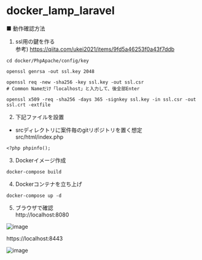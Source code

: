 # docker_lamp_laravel

■ 動作確認方法
1. ssl用の鍵を作る  
参考) https://qiita.com/ukei2021/items/9fd5a46253f0a43f7ddb
```
cd docker/PhpApache/config/key

openssl genrsa -out ssl.key 2048

openssl req -new -sha256 -key ssl.key -out ssl.csr
# Common Nameだけ「localhost」と入力して、後全部Enter

openssl x509 -req -sha256 -days 365 -signkey ssl.key -in ssl.csr -out ssl.crt -extfile
```

2. 下記ファイルを設置 
* srcディレクトリに案件毎のgitリポジトリを置く想定  
src/html/index.php
```
<?php phpinfo();
```

3. Dockerイメージ作成
```
docker-compose build
```

4. Dockerコンテナを立ち上げ
```
docker-compose up -d
```

5. ブラウザで確認  
http://localhost:8080

![image](https://user-images.githubusercontent.com/2200168/139356271-3aefeaaf-02d1-4c10-b87f-b1c5fbd75e05.png)

https://localhost:8443

![image](https://user-images.githubusercontent.com/2200168/139355922-37cfdbfa-1cd0-46ea-be47-df2e28a260dd.png)



